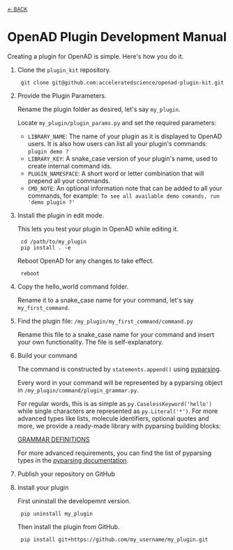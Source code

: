 <sub>[&larr; BACK](./README.md#openad)</sub>

# OpenAD Plugin Development Manual

Creating a plugin for OpenAD is simple. Here's how you do it.

1. Clone the `plugin_kit` repository.

        git clone git@github.com:acceleratedscience/openad-plugin-kit.git

1. Provide the Plugin Parameters.
    
    Rename the plugin folder as desired, let's say `my_plugin`.

    Locate `my_plugin/plugin_params.py` and set the required parameters:

    - `LIBRARY_NAME`: The name of your plugin as it is displayed to OpenAD users. It is also how users can list all your plugin's commands: `plugin demo ?`
    - `LIBRARY_KEY`: A snake_case version of your plugin's name, used to create internal command ids.
    - `PLUGIN_NAMESPACE`: A short word or letter combination that will prepend all your commands.
    - `CMD_NOTE`: An optional information note that can be added to all your commands, for example: `To see all available demo comands, run 'demo plugin ?'`

1. Install the plugin in edit mode.
    
    This lets you test your plugin in OpenAD while editing it.

        cd /path/to/my_plugin
        pip install . -e
    
    Reboot OpenAD for any changes to take effect.

        reboot

1. Copy the hello_world command folder.

    Rename it to a snake_case name for your command, let's say `my_first_command`.

2. Find the plugin file: `/my_plugin/my_first_command/command.py`

    Rename this file to a snake_case name for your command and insert your own functionality. The file is self-explanatory.

3. Build your command
   
   The command is constructed by `statements.append()` using [pyparsing](https://github.com/pyparsing/pyparsing/).
   
   Every word in your command will be represented by a pyparsing object in `/my_plugin/command/plugin_grammar.py`.
   
   For regular words, this is as simple as `py.CaselessKeyword('hello')` while single characters are represented as `py.Literal('*')`. For more advanced types like lists, molecule identifiers, optional quotes and more, we provide a ready-made library with pyparsing building blocks:

   [GRAMMAR DEFINITIONS](https://github.com/acceleratedscience/open-ad-toolkit/tree/main/openad/core/grammar_def.py) 

   For more advanced requirements, you can find the list of pyparsing types in the [pyparsing documentation](https://pyparsing-docs.readthedocs.io/en/latest/pyparsing.html).

4. Publish your repository on GitHub

5. Install your plugin
    
    First uninstall the developemnt version.

        pip uninstall my_plugin
    
    Then install the plugin from GitHub.

        pip install git+https://github.com/my_username/my_plugin.git